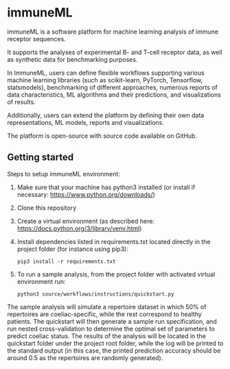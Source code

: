 # immuneML

immuneML is a software platform for machine learning analysis of immune receptor sequences.

It supports the analyses of experimental B- and T-cell receptor data,
as well as synthetic data for benchmarking purposes.

In ImmuneML, users can define flexible workflows supporting various
machine learning libraries (such as scikit-learn, PyTorch, Tensorflow, 
statsmodels), benchmarking of different approaches, numerous reports
of data characteristics, ML algorithms and their predictions, and
visualizations of results.

Additionally, users can extend the platform by defining their own data
 representations, ML models, reports and visualizations.

The platform is open-source with source code available on GitHub.

## Getting started

Steps to setup immuneML environment:

1. Make sure that your machine has python3 installed (or install if necessary: https://www.python.org/downloads/)
2. Clone this repository 
3. Create a virtual environment (as described here: https://docs.python.org/3/library/venv.html)
4. Install dependencies listed in requirements.txt located directly in the project folder (for instance using pip3):

   `pip3 install -r requirements.txt`
  
5. To run a sample analysis, from the project folder with activated virtual environment run:

   `python3 source/workflows/instructions/quickstart.py`
   
The sample analysis will simulate a repertoire dataset in which 50% of repertoires are coeliac-specific, while the rest correspond to healthy patients. The quickstart will then generate a sample run specification, and run nested cross-validation to determine the optimal set of parameters to predict coeliac status. The results of the analysis will be located in the quickstart folder under the project root folder, while the log will be printed to the standard output (in this case, the printed prediction accuracy should be around 0.5 as the repertoires are randomly generated).
